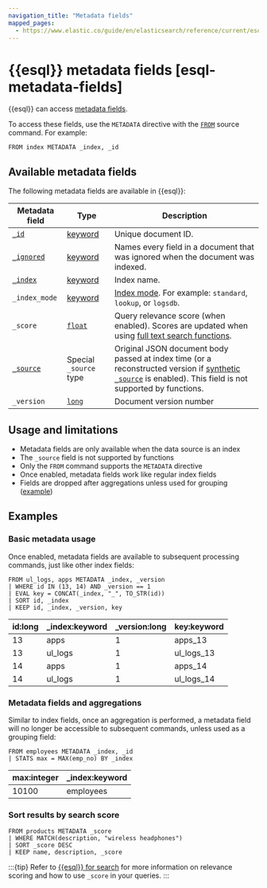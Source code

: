 ```yaml
---
navigation_title: "Metadata fields"
mapped_pages:
  - https://www.elastic.co/guide/en/elasticsearch/reference/current/esql-metadata-fields.html
---
```


# {{esql}} metadata fields [esql-metadata-fields]

{{esql}} can access [metadata fields](/reference/elasticsearch/mapping-reference/document-metadata-fields.md).

To access these fields, use the `METADATA` directive with the [`FROM`](/reference/query-languages/esql/commands/source-commands.md#esql-from) source command. For example:

```esql
FROM index METADATA _index, _id
```

## Available metadata fields

The following metadata fields are available in {{esql}}:

| Metadata field | Type | Description |
|---------------|------|-------------|
| [`_id`](/reference/elasticsearch/mapping-reference/mapping-id-field.md) | [keyword](/reference/elasticsearch/mapping-reference/keyword.md) | Unique document ID. |
| [`_ignored`](/reference/elasticsearch/mapping-reference/mapping-ignored-field.md) | [keyword](/reference/elasticsearch/mapping-reference/keyword.md) | Names every field in a document that was ignored when the document was indexed. |
| [`_index`](/reference/elasticsearch/mapping-reference/mapping-index-field.md) | [keyword](/reference/elasticsearch/mapping-reference/keyword.md) | Index name. |
| `_index_mode` | [keyword](/reference/elasticsearch/mapping-reference/keyword.md) | [Index mode](/reference/elasticsearch/index-settings/index-modules.md#index-mode-setting). For example: `standard`, `lookup`, or `logsdb`. |
| `_score` | [`float`](/reference/elasticsearch/mapping-reference/number.md) | Query relevance score (when enabled). Scores are updated when using [full text search functions](/reference/query-languages/esql/functions-operators/search-functions.md). |
| [`_source`](/reference/elasticsearch/mapping-reference/mapping-source-field.md) | Special `_source` type | Original JSON document body passed at index time (or a reconstructed version if [synthetic `_source`](/reference/elasticsearch/mapping-reference/mapping-source-field.md#synthetic-source) is enabled). This field is not supported by functions. |
| `_version` | [`long`](/reference/elasticsearch/mapping-reference/number.md) | Document version number |

## Usage and limitations

- Metadata fields are only available when the data source is an index
- The `_source` field is not supported by functions
- Only the `FROM` command supports the `METADATA` directive
- Once enabled, metadata fields work like regular index fields
- Fields are dropped after aggregations unless used for grouping ([example](#metadata-fields-and-aggregations))

## Examples

### Basic metadata usage

Once enabled, metadata fields are available to subsequent processing commands, just like other index fields:

```esql
FROM ul_logs, apps METADATA _index, _version
| WHERE id IN (13, 14) AND _version == 1
| EVAL key = CONCAT(_index, "_", TO_STR(id))
| SORT id, _index
| KEEP id, _index, _version, key
```

| id:long | _index:keyword | _version:long | key:keyword |
| --- | --- | --- | --- |
| 13 | apps | 1 | apps_13 |
| 13 | ul_logs | 1 | ul_logs_13 |
| 14 | apps | 1 | apps_14 |
| 14 | ul_logs | 1 | ul_logs_14 |

### Metadata fields and aggregations

Similar to index fields, once an aggregation is performed, a metadata field will no longer be accessible to subsequent commands, unless used as a grouping field:

```esql
FROM employees METADATA _index, _id
| STATS max = MAX(emp_no) BY _index
```

| max:integer | _index:keyword |
| --- | --- |
| 10100 | employees |

### Sort results by search score

```esql
FROM products METADATA _score
| WHERE MATCH(description, "wireless headphones")
| SORT _score DESC
| KEEP name, description, _score
```

:::{tip}
Refer to [{{esql}} for search](docs-content://solutions/search/esql-for-search.md#esql-for-search-scoring) for more information on relevance scoring and how to use `_score` in your queries.
:::